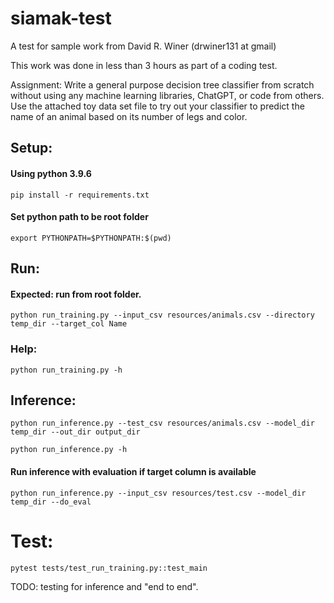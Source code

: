 # siamak-test
A test for sample work from David R. Winer (drwiner131 at gmail)

This work was done in less than 3 hours as part of a coding test. 

Assignment: Write a general purpose decision tree classifier from scratch without using any machine learning libraries, ChatGPT, or code from others. Use the attached toy data set file to try out your classifier to predict the name of an animal based on its number of legs and color.

## Setup:
#### Using python 3.9.6
```
pip install -r requirements.txt
```

#### Set python path to be root folder
```commandline
export PYTHONPATH=$PYTHONPATH:$(pwd)
```

## Run:
#### Expected: run from root folder.

```
python run_training.py --input_csv resources/animals.csv --directory temp_dir --target_col Name
```

### Help:
```commandline 
python run_training.py -h
```

## Inference:
```
python run_inference.py --test_csv resources/animals.csv --model_dir temp_dir --out_dir output_dir 
```

```commandline 
python run_inference.py -h
```


#### Run inference with evaluation if target column is available
```
python run_inference.py --input_csv resources/test.csv --model_dir temp_dir --do_eval
```

# Test:
```commandline
pytest tests/test_run_training.py::test_main
```

TODO: testing for inference and "end to end".
